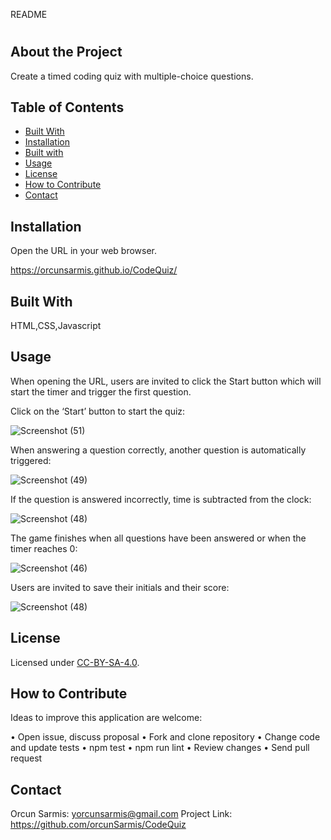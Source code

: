README 

# <CodeQuiz-OrcunSarmis>

## About the Project

Create a timed coding quiz with multiple-choice questions.

## Table of Contents 

- [Built With](#BuiltWith)
- [Installation](#Installation)
- [Built with](#Builtwith)
- [Usage](#usage)
- [License](#license)
- [How to Contribute](#HowtoContribute)
- [Contact](#Contact)

## Installation

Open the URL in your web browser.

https://orcunsarmis.github.io/CodeQuiz/

## Built With

HTML,CSS,Javascript

## Usage

When opening the URL, users are invited to click the Start button which will start the timer and trigger the first question.

Click on the ‘Start’ button to start the quiz:

![Screenshot (51)](https://user-images.githubusercontent.com/79064464/161561051-4898c376-c892-45e9-9df5-270d86311315.png)



When answering a question correctly, another question is automatically triggered:

 
![Screenshot (49)](https://user-images.githubusercontent.com/79064464/161561182-95029a48-a874-403a-9c68-752c04d982a3.png)


If the question is answered incorrectly, time is subtracted from the clock:

![Screenshot (48)](https://user-images.githubusercontent.com/79064464/161561209-e7d8500b-2e63-40de-b4e9-2d7cd8e664fa.png)


The game finishes when all questions have been answered or when the timer reaches 0:
 
![Screenshot (46)](https://user-images.githubusercontent.com/79064464/161560166-292ddc90-dd9d-45a5-b3fb-5bef539e6296.png)



Users are invited to save their initials and their score:

![Screenshot (48)](https://user-images.githubusercontent.com/79064464/161560364-48038f8a-d593-4921-a4e0-78cfa97a0bfb.png)


## License

Licensed under [CC-BY-SA-4.0]( https://choosealicense.com/licenses/cc-by-sa-4.0/).

## How to Contribute

Ideas to improve this application are welcome: 

•	Open issue, discuss proposal
•	Fork and clone repository
•	Change code and update tests
•	npm test
•	npm run lint
•	Review changes
•	Send pull request

## Contact

Orcun Sarmis: yorcunsarmis@gmail.com
Project Link: https://github.com/orcunSarmis/CodeQuiz
